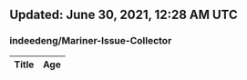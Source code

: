 ## Updated: June 30, 2021, 12:28 AM UTC


### indeedeng/Mariner-Issue-Collector
|**Title**|**Age**|
|:----|:----|